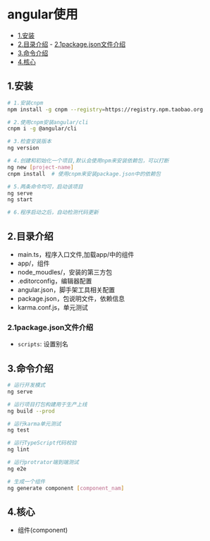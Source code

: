 # angular使用

<!-- vim-markdown-toc Marked -->

* [1.安装](#1.安装)
* [2.目录介绍](#2.目录介绍)
        - [2.1package.json文件介绍](#2.1package.json文件介绍)
* [3.命令介绍](#3.命令介绍)
* [4.核心](#4.核心)

<!-- vim-markdown-toc -->

## 1.安装

```sh
# 1.安装cnpm
npm install -g cnpm --registry=https://registry.npm.taobao.org

# 2.使用cnpm安装angular/cli
cnpm i -g @angular/cli

# 3.检查安装版本
ng version

# 4.创建和初始化一个项目,默认会使用npm来安装依赖包，可以打断
ng new [project-name]
cnpm install  # 使用cnpm来安装package.json中的依赖包

# 5.两条命令均可，启动该项目
ng serve
ng start

# 6.程序启动之后，自动检测代码更新
```

## 2.目录介绍

- main.ts，程序入口文件,加载app/中的组件
- app/，组件
- node_moudles/，安装的第三方包
- .editorconfig，编辑器配置
- angular.json，脚手架工具相关配置
- package.json，包说明文件，依赖信息
- karma.conf.js，单元测试

### 2.1package.json文件介绍

- `scripts`: 设置别名

## 3.命令介绍

```sh
# 运行开发模式
ng serve

# 运行项目打包构建用于生产上线
ng build --prod

# 运行karma单元测试
ng test

# 运行TypeScript代码校验
ng lint

# 运行protrator端到端测试
ng e2e

# 生成一个组件
ng generate component [component_nam]
```

## 4.核心

- 组件(component)
